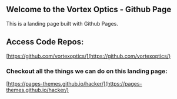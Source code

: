 ## Welcome to the Vortex Optics - Github Page

This is a landing page built with Github Pages.  



## Access Code Repos:
[https://github.com/vortexoptics/](https://github.com/vortexoptics/)



### Checkout all the things we can do on this landing page:
[https://pages-themes.github.io/hacker/](https://pages-themes.github.io/hacker/)

